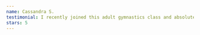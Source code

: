 ```yaml
---
name: Cassandra S.
testimonial: I recently joined this adult gymnastics class and absolutely loved it! The instructor was exceptionally attentive, providing excellent guidance and actively engaging with everyone throughout the session. Highly recommend for anyone looking to dive into gymnastics in a supportive environment!
stars: 5
---
```

